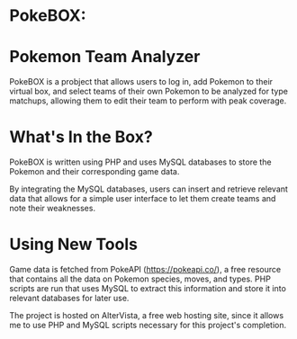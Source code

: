 # PokeBOX: 

# Pokemon Team Analyzer

PokeBOX is a probject that allows users to log in, add Pokemon to their virtual box, and select teams of their own Pokemon to be
analyzed for type matchups, allowing them to edit their team to perform with peak coverage.

# What's In the Box?

PokeBOX is written using PHP and uses MySQL databases to store the Pokemon and their corresponding game data.

By integrating the MySQL databases, users can insert and retrieve relevant data that allows for a simple user interface
to let them create teams and note their weaknesses.

# Using New Tools

Game data is fetched from PokeAPI (https://pokeapi.co/), a free resource that contains all the data on Pokemon species, moves, and types.
PHP scripts are run that uses MySQL to extract this information and store it into relevant databases for later use.

The project is hosted on AlterVista, a free web hosting site, since it allows me to use PHP and MySQL scripts necessary for this
project's completion.
